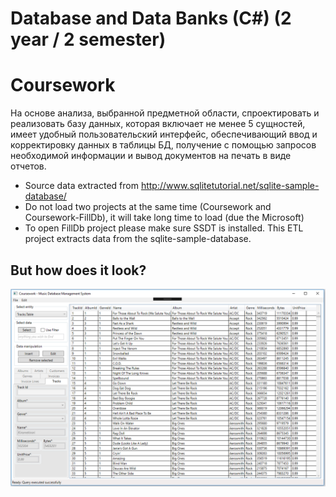 # Database and Data Banks (C#) (2 year / 2 semester)

# Coursework

На основе анализа, выбранной предметной области, спроектировать и реализовать базу данных, которая включает не менее 5 сущностей, имеет удобный пользовательский интерфейс, обеспечивающий ввод и корректировку данных в таблицы БД, получение с помощью запросов необходимой информации и вывод документов на печать в виде отчетов.

* Source data extracted from http://www.sqlitetutorial.net/sqlite-sample-database/
* Do not load two projects at the same time (Coursework and Coursework-FillDb), it will take long time to load (due the Microsoft)
* To open FillDb project please make sure SSDT is installed. This ETL project extracts data from the sqlite-sample-database.
  
## But how does it look?
![Oops. Image was here](https://github.com/dv1x3r/tti-computer-science/raw/master/II.%20Second%20Year/cs-database-and-data-banks/screenshot.png)
